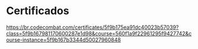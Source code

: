 # Certificados

https://br.codecombat.com/certificates/5f9b175ea91dc40023b57039?class=5f9b167981170600287e1d98&course=560f1a9f22961295f9427742&course-instance=5f9b167b3344d50027960848
